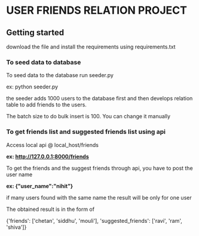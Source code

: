 # USER FRIENDS RELATION PROJECT
 
## Getting started
download the file and install the requirements using requirements.txt 
  
### To seed data to database
To seed data to the database run seeder.py  
  
ex: python seeder.py 
  
the seeder adds 1000 users to the database first and then develops relation table to add friends to the users.
  
The batch size to do bulk insert is 100. You can change it manually 
 
### To get friends list and suggested friends list using api  

Access local api @ local_host/friends 

**ex: http://127.0.0.1:8000/friends**
 
To get the friends and the suggest friends through api, you have to post the user name 
 
**ex: {"user_name":"nihit"}**   

if many users found with the same name the result will be only for one user 
 
The obtained  result is in the form of 
 
{'friends': ['chetan', 'siddhu', 'mouli'], 'suggested_friends': ['ravi', 'ram', 'shiva']} 
